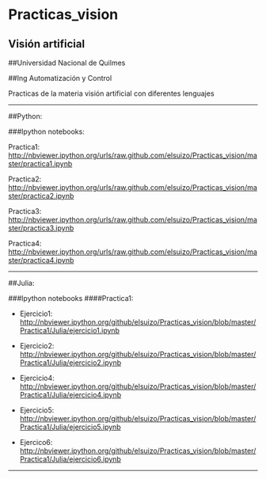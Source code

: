 Practicas_vision
================
## Visión artificial 

##Universidad Nacional de Quilmes 

##Ing Automatización y Control

Practicas de la materia visión artificial con diferentes lenguajes

*********************************************************************************************************
##Python:

###Ipython notebooks:

Practica1: http://nbviewer.ipython.org/urls/raw.github.com/elsuizo/Practicas_vision/master/practica1.ipynb

Practica2: http://nbviewer.ipython.org/urls/raw.github.com/elsuizo/Practicas_vision/master/practica2.ipynb

Practica3: http://nbviewer.ipython.org/urls/raw.github.com/elsuizo/Practicas_vision/master/practica3.ipynb

Practica4: http://nbviewer.ipython.org/urls/raw.github.com/elsuizo/Practicas_vision/master/practica4.ipynb

***********************************************************************************************************
##Julia:

###Ipython notebooks
####Practica1:

* Ejercicio1: http://nbviewer.ipython.org/github/elsuizo/Practicas_vision/blob/master/Practica1/Julia/ejercicio1.ipynb

* Ejercicio2: http://nbviewer.ipython.org/github/elsuizo/Practicas_vision/blob/master/Practica1/Julia/ejercicio2.ipynb

* Ejercicio4: http://nbviewer.ipython.org/github/elsuizo/Practicas_vision/blob/master/Practica1/Julia/ejercicio4.ipynb

* Ejercicio5: http://nbviewer.ipython.org/github/elsuizo/Practicas_vision/blob/master/Practica1/Julia/ejercicio5.ipynb

* Ejercico6: http://nbviewer.ipython.org/github/elsuizo/Practicas_vision/blob/master/Practica1/Julia/ejercicio6.ipynb


***********************************************************************************************************
